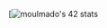[![moulmado's 42 stats](https://badge42.herokuapp.com/api/stats/moulmado?darkmode=true&cursus=42cursus)

<!-- ![42 Profile Card](https://1337-readme.vercel.app/api/profile?cursus=42&dark=true&login=moulmado) -->
